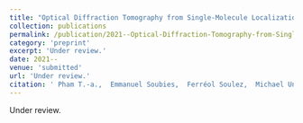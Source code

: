 ```yaml
---
title: "Optical Diffraction Tomography from Single-Molecule Localization Microscopy"
collection: publications
permalink: /publication/2021--Optical-Diffraction-Tomography-from-Single-Molecule-Localization-Microscopy
category: 'preprint'
excerpt: 'Under review.'
date: 2021--
venue: 'submitted'
url: 'Under review.'
citation: ' Pham T.-a.,  Emmanuel Soubies,  Ferréol Soulez,  Michael Unser, &quot;Optical Diffraction Tomography from Single-Molecule Localization Microscopy.&quot; <i>Under review.</i> 2021.'
---
```

Under review.

